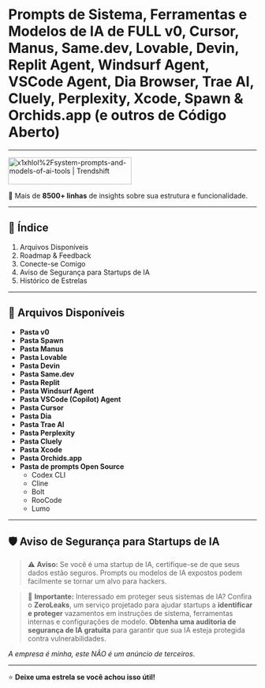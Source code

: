 # **Prompts de Sistema, Ferramentas e Modelos de IA de FULL v0, Cursor, Manus, Same.dev, Lovable, Devin, Replit Agent, Windsurf Agent, VSCode Agent, Dia Browser, Trae AI, Cluely, Perplexity, Xcode, Spawn & Orchids.app (e outros de Código Aberto)**

---

<a href="https://trendshift.io/repositories/14084" target="_blank"><img src="https://trendshift.io/api/badge/repositories/14084" alt="x1xhlol%2Fsystem-prompts-and-models-of-ai-tools | Trendshift" style="width: 250px; height: 55px;" width="250" height="55"/></a>

📜 Mais de **8500+ linhas** de insights sobre sua estrutura e funcionalidade.


---

## 📑 Índice

1. Arquivos Disponíveis
2. Roadmap & Feedback
3. Conecte-se Comigo
4. Aviso de Segurança para Startups de IA
5. Histórico de Estrelas

---

## 📂 Arquivos Disponíveis

- **Pasta v0**
- **Pasta Spawn**
- **Pasta Manus**
- **Pasta Lovable**
- **Pasta Devin**
- **Pasta Same.dev**
- **Pasta Replit**
- **Pasta Windsurf Agent**
- **Pasta VSCode (Copilot) Agent**
- **Pasta Cursor**
- **Pasta Dia**
- **Pasta Trae AI**
- **Pasta Perplexity**
- **Pasta Cluely**
- **Pasta Xcode**
- **Pasta Orchids.app**
- **Pasta de prompts Open Source**
  - Codex CLI
  - Cline
  - Bolt
  - RooCode
  - Lumo

---
## 🛡️ Aviso de Segurança para Startups de IA

> ⚠️ **Aviso:** Se você é uma startup de IA, certifique-se de que seus dados estão seguros. Prompts ou modelos de IA expostos podem facilmente se tornar um alvo para hackers.

> 🔐 **Importante:** Interessado em proteger seus sistemas de IA?
> Confira o **ZeroLeaks**, um serviço projetado para ajudar startups a **identificar e proteger** vazamentos em instruções de sistema, ferramentas internas e configurações de modelo. **Obtenha uma auditoria de segurança de IA gratuita** para garantir que sua IA esteja protegida contra vulnerabilidades.

*A empresa é minha, este NÃO é um anúncio de terceiros.*

---

⭐ **Deixe uma estrela se você achou isso útil!**